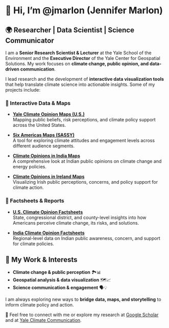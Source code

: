 # 👋 Hi, I’m @jmarlon (Jennifer Marlon)

## 🌍 Researcher | Data Scientist | Science Communicator

I am a **Senior Research Scientist & Lecturer** at the Yale School of the Environment and the **Executive Director** of the Yale Center for Geospatial Solutions. My work focuses on **climate change, public opinion, and data-driven communication**.

I lead research and the development of **interactive data visualization tools** that help translate climate science into actionable insights. Some of my projects include:

### 🔹 Interactive Data & Maps
- **[Yale Climate Opinion Maps (U.S.)](https://climatecommunication.yale.edu/visualizations-data/ycom-us/)**  
  Mapping public beliefs, risk perceptions, and climate policy support across the United States.  

- **[Six Americas Maps (SASSY)](https://climatecommunication.yale.edu/visualizations-data/sassy/)**  
  A tool for exploring climate attitudes and engagement levels across different audience segments.  

- **[Climate Opinions in India Maps](https://climatecommunication.yale.edu/visualizations-data/ycomindia/)**  
  A comprehensive look at Indian public opinions on climate change and energy policies.  

- **[Climate Opinions in Ireland Maps](https://climatecommunication.yale.edu/visualizations-data/ireland-climate-opinion-maps/)**  
  Visualizing Irish public perceptions, concerns, and policy support for climate action.  

### 📑 Factsheets & Reports
- **[U.S. Climate Opinion Factsheets](https://climatecommunication.yale.edu/visualizations-data/factsheets/)**  
  State, congressional district, and county-level insights into how Americans perceive climate change, its risks, and solutions.  

- **[India Climate Opinion Factsheets](https://climatecommunication.yale.edu/visualizations-data/india-factsheets/)**  
  Regional-level data on Indian public awareness, concern, and support for climate policies.  

## 🔬 My Work & Interests
- **Climate change & public perception** 🏞️📊  
- **Geospatial analysis & data visualization** 🗺️📈  
- **Science communication & engagement** 🗣️💡  

I am always exploring new ways to **bridge data, maps, and storytelling** to inform climate policy and action.

📩 Feel free to connect with me or explore my research at [Google Scholar](https://scholar.google.com/citations?user=piwDt9kAAAAJ&hl=en) and at [Yale Climate Communication](https://climatecommunication.yale.edu/).



<!---
jmarlon/jmarlon is a ✨ special ✨ repository because its `README.md` (this file) appears on your GitHub profile.
You can click the Preview link to take a look at your changes.
--->
